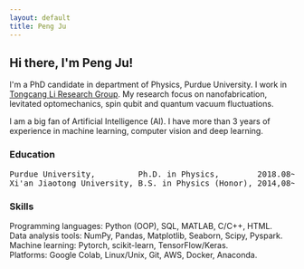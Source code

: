 ```yaml
---
layout: default
title: Peng Ju
---
```

## Hi there, I'm Peng Ju!

I'm a PhD candidate in department of Physics, Purdue University. I work in [Tongcang Li Research Group](https://sites.google.com/site/litongcang/Home). My research focus on nanofabrication, levitated optomechanics, spin qubit and quantum vacuum fluctuations.

I am a big fan of Artificial Intelligence (AI). I have more than 3 years of experience in machine learning, computer vision and deep learning.

### Education
<pre>
Purdue University,         Ph.D. in Physics,        2018.08~2024.05(expected).  
Xi'an Jiaotong University, B.S. in Physics (Honor), 2014,08~2018.05.  
</pre>

### Skills
Programming languages: Python (OOP), SQL, MATLAB, C/C++, HTML.   
Data analysis tools: NumPy, Pandas, Matplotlib, Seaborn, Scipy, Pyspark.  
Machine learning: Pytorch, scikit-learn, TensorFlow/Keras.    
Platforms: Google Colab, Linux/Unix, Git, AWS, Docker, Anaconda.  



